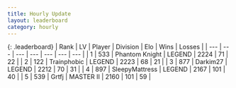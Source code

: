 ```yaml
---
title: Hourly Update
layout: leaderboard
category: hourly
---
```


{: .leaderboard}
| Rank | LV | Player | Division | Elo | Wins | Losses |
| --- | --- | --- | --- | --- | --- | --- |
| <span data-change="0">1</span> | 533 | <span title="ID: 742939">Phantom Knight</span> | LEGEND | <span data-change="0">2224</span> | <span data-change="0">71</span> | <span data-change="0">22</span> |
| <span data-change="0">2</span> | 122 | <span title="ID: 744981">Trainphobic</span> | LEGEND | <span data-change="0">2223</span> | <span data-change="0">68</span> | <span data-change="0">21</span> |
| <span data-change="0">3</span> | 877 | <span title="ID: 694036">Darkim27</span> | LEGEND | <span data-change="0">2212</span> | <span data-change="0">70</span> | <span data-change="0">31</span> |
| <span data-change="0">4</span> | 897 | <span title="ID: 153129">SleepyMattress</span> | LEGEND | <span data-change="0">2167</span> | <span data-change="0">101</span> | <span data-change="0">40</span> |
| <span data-change="0">5</span> | 539 | <span title="ID: 742306">Grtfj</span> | MASTER II | <span data-change="0">2160</span> | <span data-change="0">101</span> | <span data-change="0">59</span> |
